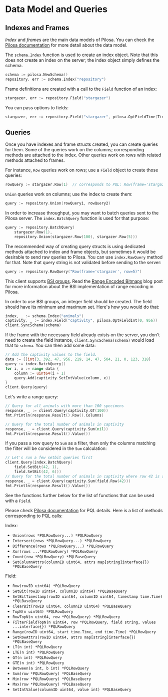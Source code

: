 # Data Model and Queries

## Indexes and Frames

*Index* and *frame*s are the main data models of Pilosa. You can check the [Pilosa documentation](https://www.pilosa.com/docs) for more detail about the data model.

The `schema.Index` function is used to create an index object. Note that this does not create an index on the server; the index object simply defines the schema.

```go
schema := pilosa.NewSchema()
repository, err := schema.Index("repository")
```

Frame definitions are created with a call to the `Field` function of an index:

```go
stargazer, err := repository.Field("stargazer")
```

You can pass options to fields:

```go
stargazer, err := repository.Field("stargazer", pilosa.OptFieldTime(TimeQuantumYearMonthDay))
```

## Queries

Once you have indexes and frame structs created, you can create queries for them. Some of the queries work on the columns; corresponding methods are attached to the index. Other queries work on rows with related methods attached to frames.

For instance, `Row` queries work on rows; use a `Field` object to create those queries:

```go
rowQuery := stargazer.Row(1)  // corresponds to PQL: Row(frame='stargazer', row=1)
```

`Union` queries work on columns; use the index to create them:

```go
query := repository.Union(rowQuery1, rowQuery2)
```

In order to increase throughput, you may want to batch queries sent to the Pilosa server. The `index.BatchQuery` function is used for that purpose:

```go
query := repository.BatchQuery(
    stargazer.Row(1),
    repository.Union(stargazer.Row(100), stargazer.Row(5)))
```

The recommended way of creating query structs is using dedicated methods attached to index and frame objects, but sometimes it would be desirable to send raw queries to Pilosa. You can use `index.RawQuery` method for that. Note that query string is not validated before sending to the server:

```go
query := repository.RawQuery("Row(frame='stargazer', row=5)")
```

This client supports [BSI groups](https://www.pilosa.com/docs/latest/query-language/#range-bsi). Read the [Range Encoded Bitmaps](https://www.pilosa.com/blog/range-encoded-bitmaps/) blog post for more information about the BSI implementation of range encoding in Pilosa.

In order to use BSI groups, an integer field should be created. The field should have its minimum and maximum set. Here's how you would do that:
```go
index, _ := schema.Index("animals")
captivity, _ := index.Field("captivity", pilosa.OptFieldInt(0, 956))
client.SyncSchema(schema)
``` 

If the frame with the necessary field already exists on the server, you don't need to create the field instance, `client.SyncSchema(schema)` would load that to `schema`. You can then add some data:
```go
// Add the captivity values to the field.
data := []int{3, 392, 47, 956, 219, 14, 47, 504, 21, 0, 123, 318}
query := index.BatchQuery()
for i, x := range data {
	column := uint64(i + 1)
	query.Add(captivity.SetIntValue(column, x))
}
client.Query(query)
```

Let's write a range query:
```go
// Query for all animals with more than 100 specimens
response, _ := client.Query(captivity.GT(100))
fmt.Println(response.Result().Row().Columns)

// Query for the total number of animals in captivity
response, _ = client.Query(captivity.Sum(nil))
fmt.Println(response.Result().Value())
```

If you pass a row query to `Sum` as a filter, then only the columns matching the filter will be considered in the `Sum` calculation:
```go
// Let's run a few setbit queries first
client.Query(index.BatchQuery(
    field.SetBit(42, 1),
    field.SetBit(42, 6)))
// Query for the total number of animals in captivity where row 42 is set
response, _ = client.Query(captivity.Sum(field.Row(42)))
fmt.Println(response.Result().Value())
``` 

See the functions further below for the list of functions that can be used with a `Field`.

Please check [Pilosa documentation](https://www.pilosa.com/docs) for PQL details. Here is a list of methods corresponding to PQL calls:

Index:

* `Union(rows *PQLRowQuery...) *PQLRowQuery`
* `Intersect(rows *PQLRowQuery...) *PQLRowQuery`
* `Difference(rows *PQLRowQuery...) *PQLRowQuery`
* `Xor(rows ...*PQLRowQuery) *PQLRowQuery`
* `Count(row *PQLRowQuery) *PQLBaseQuery`
* `SetColumnAttrs(columnID uint64, attrs map[string]interface{}) *PQLBaseQuery`

Field:

* `Row(rowID uint64) *PQLRowQuery`
* `SetBit(rowID uint64, columnID uint64) *PQLBaseQuery`
* `SetBitTimestamp(rowID uint64, columnID uint64, timestamp time.Time) *PQLBaseQuery`
* `ClearBit(rowID uint64, columnID uint64) *PQLBaseQuery`
* `TopN(n uint64) *PQLRowQuery`
* `RowTopN(n uint64, row *PQLRowQuery) *PQLRowQuery`
* `FilterFieldTopN(n uint64, row *PQLRowQuery, field string, values ...interface{}) *PQLRowQuery`
* `Range(rowID uint64, start time.Time, end time.Time) *PQLRowQuery`
* `SetRowAttrs(rowID uint64, attrs map[string]interface{}) *PQLBaseQuery`
* `LT(n int) *PQLRowQuery`
* `LTE(n int) *PQLRowQuery`
* `GT(n int) *PQLRowQuery`
* `GTE(n int) *PQLRowQuery`
* `Between(a int, b int) *PQLRowQuery`
* `Sum(row *PQLRowQuery) *PQLBaseQuery`
* `Min(row *PQLRowQuery) *PQLBaseQuery`
* `Max(row *PQLRowQuery) *PQLBaseQuery`
* `SetIntValue(columnID uint64, value int) *PQLBaseQuery`
